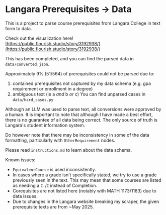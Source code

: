 # Langara Prerequisites -> Data

This is a project to parse course prerequisites from Langara College in text form to data.

Check out the visualization here! [https://public.flourish.studio/story/3192938/](https://public.flourish.studio/story/3192938/)

This has been completed, and you can find the parsed data in `data/converted.json`.

Approximately 9% (51/564) of prerequisites could not be parsed due to:
1) contained prerequisites not captured by my data schema (e.g. gpa requirement or enrollment in a degree)
2) ambiguous text (ie a *and* b *or* c)
You can find unparsed cases in `data/hard_cases.py`

Although an LLM was used to parse text, all conversions were approved by a human. It is important to note that although I have made a best effort, there is no guarantee of all data being correct. The only source of truth is Langara's student information system.

Do however note that there may be inconsistency in some of the data formatting, particularly with `OtherRequirement` nodes.

Please read `instructions.md` to learn about the data schema.



Known issues:
- `EquivalentCourse` is used inconsistently.
- In cases where a grade isn't specifically stated, we try to use a grade previously seen in the text. This may mean that some courses are listed as needing a `C-`/`C` instead of Completion.
- Corequisites are not listed here (notably with MATH 1173/1183) due to data issues.
- Due to changes in the Langara website breaking my scraper, the given prerequisite texts are from ~May 2025.

